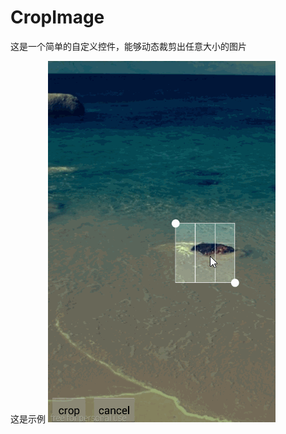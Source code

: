 # CropImage

这是一个简单的自定义控件，能够动态裁剪出任意大小的图片

这是示例
![image](https://github.com/hellojiawa/CropImage/blob/master/demo.gif)
